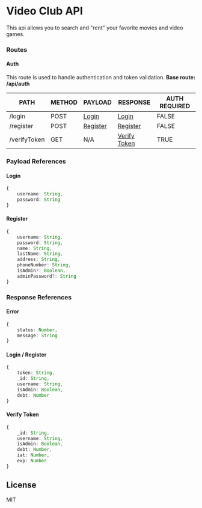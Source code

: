 # Video Club API

This api allows you to search and "rent" your favorite movies and video games.

### Routes

#### Auth

This route is used to handle authentication and token validation.
**Base route: /api/auth**

| PATH         | METHOD | PAYLOAD                       | RESPONSE                              | AUTH REQUIRED |
| ------------ | ------ | ----------------------------- | ------------------------------------- | ------------- |
| /login       | POST   | [Login](#login_payload)       | [Login](#auth_response)               | FALSE         |
| /register    | POST   | [Register](#register_payload) | [Register](#auth_response)            | FALSE         |
| /verifyToken | GET    | N/A                           | [Verify Token](#verifyToken_response) | TRUE          |

### Payload References

#### <a name="login_payload"></a> Login

```ts
{
    username: String,
    password: String
}
```

#### <a name="register_payload"></a> Register

```ts
{
    username: String,
    password: String,
    name: String,
    lastName: String,
    address: String,
    phoneNumber: String,
    isAdmin?: Boolean,
    adminPassword?: String
}
```

### Response References

#### <a name="error_response"></a> Error

```ts
{
    status: Number,
    message: String
}
```

#### <a name="auth_response"></a> Login / Register

```ts
{
    token: String,
    _id: String,
    username: String,
    isAdmin: Boolean,
    debt: Number
}
```

#### <a name="verifyToken_response"></a> Verify Token

```ts
{
    _id: String,
    username: String,
    isAdmin: Boolean,
    debt: Number,
    iat: Number,
    exp: Number
}
```

## License

MIT
